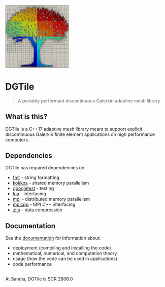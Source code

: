 <img src="logo.png" width="200">

# DGTile
> A portably performant discontinuous Galerkin adaptive mesh library

## What is this?

DGTile is a C++17 adaptive mesh library meant to support explicit
discontinuous Galerkin finite element applications on high performance
computers.

## Dependencies

DGTile has required dependencies on:

  * [fmt](https://github.com/fmtlib/fmt) - string formatting
  * [kokkos](https://github.com/kokkos/kokkos) - shared memory parallelism
  * [googletest](https://github.com/google/googletest) - testing
  * [lua](https://gitlab.com/codelibre/lua/lua-cmake) - interfacing
  * [mpi](https://www.open-mpi.org/) - distributed memory parallelism
  * [mpicpp](https://github.com/sandialabs/mpicpp) - MPI C++ interfacing
  * [zlib](https://github.com/zlib-ng/zlib-ng) - data compression

## Documentation

See the [documentation](https://sandialabs.github.io/DGTile/index.html)
for information about:

  * deployment (compiling and installing the code)
  * mathematical, numerical, and computation theory
  * usage (how the code can be used in applications)
  * code performance

##

At Sandia, DGTile is SCR 2806.0
